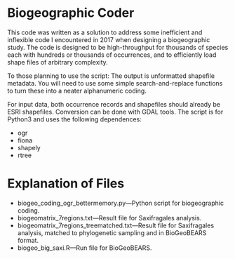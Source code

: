 # Biogeographic Coder
This code was written as a solution to address some inefficient and inflexible code I encountered in 2017 when designing a biogeographic study. The code is designed to be high-throughput for thousands of species each with hundreds or thousands of occurrences, and to efficiently load shape files of arbitrary complexity.

To those planning to use the script: The output is unformatted shapefile metadata. You will need to use some simple search-and-replace functions to turn these into a neater alphanumeric coding.

For input data, both occurrence records and shapefiles should already be ESRI shapefiles. Conversion can be done with GDAL tools. The script is for Python3 and uses the following dependences:
* ogr
* fiona 
* shapely
* rtree

# Explanation of Files
* biogeo_coding_ogr_bettermemory.py&mdash;Python script for biogeographic coding.
* biogeomatrix_7regions.txt&mdash;Result file for Saxifragales analysis.
* biogeomatrix_7regions_treematched.txt&mdash;Result file for Saxifragales analysis, matched to phylogenetic sampling and in BioGeoBEARS format.
* biogeo_big_saxi.R&mdash;Run file for BioGeoBEARS.
